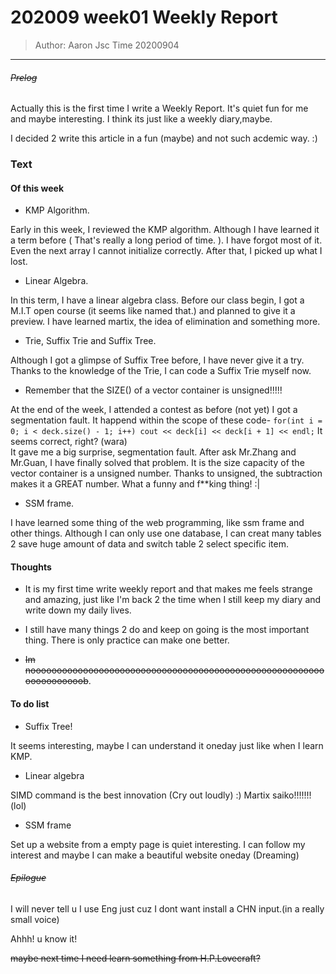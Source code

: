 # 202009 week01 Weekly Report
> Author: Aaron Jsc
> Time 20200904
------------------------------

###### ~~Prelog~~
Actually this is the first time I write a Weekly Report. It's quiet fun  for me and maybe interesting. I think its just like a weekly diary,maybe.    

I decided 2 write this article in a fun (maybe) and not such acdemic way. :)

### Text

#### Of this week
+ KMP Algorithm.  

Early in this week, I reviewed the KMP algorithm. Although I have learned it a term before ( That's really a long period of time. ). I have forgot most of it. Even the next array I cannot initialize correctly. After that, I picked up what I lost.

+ Linear Algebra.  

In this term, I have a linear algebra class. Before our class begin, I got a M.I.T open course (it seems like named that.) and planned to give it a preview. I have learned martix, the idea of elimination and something more.

+ Trie, Suffix Trie and Suffix Tree.  

Although I got a glimpse of Suffix Tree before, I have never give it a try. Thanks to the knowledge of the Trie, I can code a Suffix Trie myself now.

+ Remember that the SIZE() of a vector container is unsigned!!!!!  

At the end of the week, I attended a contest as before (not yet) I got a segmentation fault. It happend within the scope of these code-
```for(int i = 0; i < deck.size() - 1; i++) cout << deck[i] << deck[i + 1] << endl;```
It seems correct, right? (wara)  
It gave me a big surprise, segmentation fault.
After ask Mr.Zhang and Mr.Guan, I have finally solved that problem. It is the size capacity of the vector container is a unsigned number. Thanks to unsigned, the subtraction makes it a GREAT number. What a funny and f**king thing! :|

+ SSM frame.  

I have learned some thing of the web programming, like ssm frame and other things. Although I can only use one database, I can creat many tables 2 save huge amount of data and switch table 2 select specific item.

#### Thoughts
+ It is my first time write weekly report and that makes me feels strange and amazing, just like I'm back 2 the time when I still keep my diary and write down my daily lives.


+ I still have many things 2 do and keep on going is the most important thing. There is  only practice can make one better.


+ ~~Im nooooooooooooooooooooooooooooooooooooooooooooooooooooooooooooooooooob~~.

#### To do list
+ Suffix Tree!  

It seems interesting, maybe I can understand it oneday just like when I learn KMP.

+ Linear algebra  

SIMD command is the best innovation (Cry out loudly) :)
Martix saiko!!!!!!! (lol)

+ SSM frame  

Set up a website from a empty page is quiet interesting. I can follow my interest and maybe I can make a beautiful website oneday (Dreaming)

###### ~~Epilogue~~
I will never tell u I use Eng just cuz I dont want install a CHN input.(in a really small voice)   

Ahhh! u know it!

~~maybe next time I need learn something from H.P.Lovecraft?~~
